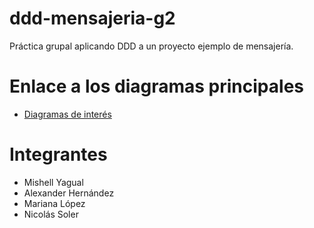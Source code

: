 # ddd-mensajeria-g2
Práctica grupal aplicando DDD a un proyecto ejemplo de mensajería.

# Enlace a los diagramas principales
- [Diagramas de interés](https://drive.google.com/file/d/14UjVdeTDtpgliq-qbTCb7NzkxO2WnACf/view?usp=sharing)

# Integrantes
- Mishell Yagual 
- Alexander Hernández
- Mariana López
- Nicolás Soler
